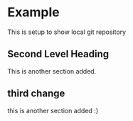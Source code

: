 # Example

This is setup to show local git repository

## Second Level Heading

This is another section added.

## third change

this is another section added :)
